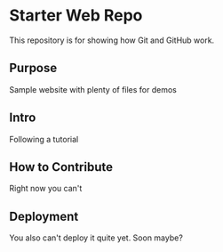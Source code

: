 # Starter Web Repo

This repository is for showing how Git and GitHub work.

## Purpose

Sample website with plenty of files for demos

## Intro
Following a tutorial

## How to Contribute
Right now you can't

## Deployment
You also can't deploy it quite yet. Soon maybe?
